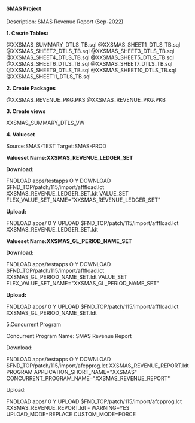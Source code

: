 #### SMAS Project

Description: SMAS Revenue Report (Sep-2022)


**1. Create Tables:**

@XXSMAS_SUMMARY_DTLS_TB.sql
@XXSMAS_SHEET1_DTLS_TB.sql
@XXSMAS_SHEET2_DTLS_TB.sql
@XXSMAS_SHEET3_DTLS_TB.sql
@XXSMAS_SHEET4_DTLS_TB.sql
@XXSMAS_SHEET5_DTLS_TB.sql
@XXSMAS_SHEET6_DTLS_TB.sql
@XXSMAS_SHEET7_DTLS_TB.sql
@XXSMAS_SHEET9_DTLS_TB.sql
@XXSMAS_SHEET10_DTLS_TB.sql
@XXSMAS_SHEET11_DTLS_TB.sql

**2. Create Packages**

@XXSMAS_REVENUE_PKG.PKS
@XXSMAS_REVENUE_PKG.PKB

**3. Create views**

XXSMAS_SUMMARY_DTLS_VW

**4. Valueset**

   Source:SMAS-TEST
   Target:SMAS-PROD

   **Valueset Name:XXSMAS_REVENUE_LEDGER_SET**
   
   **Download:**
   
   FNDLOAD apps/testapps O Y DOWNLOAD $FND_TOP/patch/115/import/afffload.lct XXSMAS_REVENUE_LEDGER_SET.ldt VALUE_SET FLEX_VALUE_SET_NAME="XXSMAS_REVENUE_LEDGER_SET"
   
   **Upload:**
   
   FNDLOAD apps/<pwd> 0 Y UPLOAD $FND_TOP/patch/115/import/afffload.lct XXSMAS_REVENUE_LEDGER_SET.ldt
   
   **Valueset Name:XXSMAS_GL_PERIOD_NAME_SET**
   
   **Download:**
   
   FNDLOAD apps/testapps O Y DOWNLOAD $FND_TOP/patch/115/import/afffload.lct XXSMAS_GL_PERIOD_NAME_SET.ldt VALUE_SET FLEX_VALUE_SET_NAME="XXSMAS_GL_PERIOD_NAME_SET"
   
   **Upload:**
   
   FNDLOAD apps/<pwd> 0 Y UPLOAD $FND_TOP/patch/115/import/afffload.lct XXSMAS_GL_PERIOD_NAME_SET.ldt


5.Concurrent Program

   Concurrent Program Name: SMAS Revenue Report
   
   Download:
   
   FNDLOAD apps/testapps O Y DOWNLOAD $FND_TOP/patch/115/import/afcpprog.lct XXSMAS_REVENUE_REPORT.ldt PROGRAM APPLICATION_SHORT_NAME="XXSMAS" CONCURRENT_PROGRAM_NAME="XXSMAS_REVENUE_REPORT"
   
   Upload:
   
   FNDLOAD apps/<Pwd> 0 Y UPLOAD $FND_TOP/patch/115/import/afcpprog.lct XXSMAS_REVENUE_REPORT.ldt - WARNING=YES UPLOAD_MODE=REPLACE CUSTOM_MODE=FORCE
